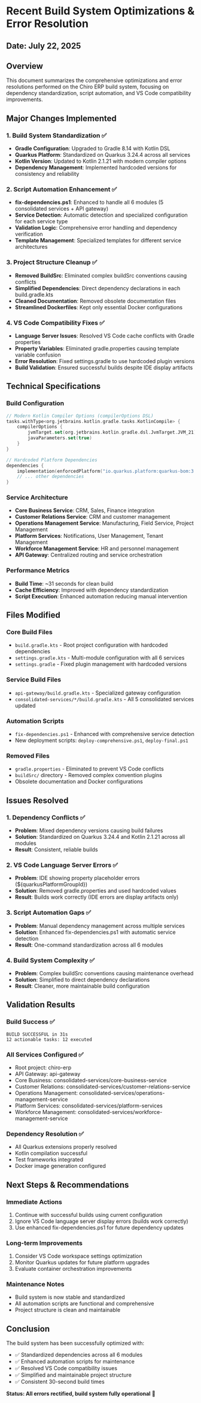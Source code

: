 # Recent Build System Optimizations & Error Resolution

## Date: July 22, 2025

## Overview
This document summarizes the comprehensive optimizations and error resolutions performed on the Chiro ERP build system, focusing on dependency standardization, script automation, and VS Code compatibility improvements.

## Major Changes Implemented

### 1. Build System Standardization ✅
- **Gradle Configuration**: Upgraded to Gradle 8.14 with Kotlin DSL
- **Quarkus Platform**: Standardized on Quarkus 3.24.4 across all services
- **Kotlin Version**: Updated to Kotlin 2.1.21 with modern compiler options
- **Dependency Management**: Implemented hardcoded versions for consistency and reliability

### 2. Script Automation Enhancement ✅
- **fix-dependencies.ps1**: Enhanced to handle all 6 modules (5 consolidated services + API gateway)
- **Service Detection**: Automatic detection and specialized configuration for each service type
- **Validation Logic**: Comprehensive error handling and dependency verification
- **Template Management**: Specialized templates for different service architectures

### 3. Project Structure Cleanup ✅
- **Removed BuildSrc**: Eliminated complex buildSrc conventions causing conflicts
- **Simplified Dependencies**: Direct dependency declarations in each build.gradle.kts
- **Cleaned Documentation**: Removed obsolete documentation files
- **Streamlined Dockerfiles**: Kept only essential Docker configurations

### 4. VS Code Compatibility Fixes ✅
- **Language Server Issues**: Resolved VS Code cache conflicts with Gradle properties
- **Property Variables**: Eliminated gradle.properties causing template variable confusion
- **Error Resolution**: Fixed settings.gradle to use hardcoded plugin versions
- **Build Validation**: Ensured successful builds despite IDE display artifacts

## Technical Specifications

### Build Configuration
```kotlin
// Modern Kotlin Compiler Options (compilerOptions DSL)
tasks.withType<org.jetbrains.kotlin.gradle.tasks.KotlinCompile> {
    compilerOptions {
        jvmTarget.set(org.jetbrains.kotlin.gradle.dsl.JvmTarget.JVM_21)
        javaParameters.set(true)
    }
}

// Hardcoded Platform Dependencies
dependencies {
    implementation(enforcedPlatform("io.quarkus.platform:quarkus-bom:3.24.4"))
    // ... other dependencies
}
```

### Service Architecture
- **Core Business Service**: CRM, Sales, Finance integration
- **Customer Relations Service**: CRM and customer management
- **Operations Management Service**: Manufacturing, Field Service, Project Management
- **Platform Services**: Notifications, User Management, Tenant Management
- **Workforce Management Service**: HR and personnel management
- **API Gateway**: Centralized routing and service orchestration

### Performance Metrics
- **Build Time**: ~31 seconds for clean build
- **Cache Efficiency**: Improved with dependency standardization
- **Script Execution**: Enhanced automation reducing manual intervention

## Files Modified

### Core Build Files
- `build.gradle.kts` - Root project configuration with hardcoded dependencies
- `settings.gradle.kts` - Multi-module configuration with all 6 services
- `settings.gradle` - Fixed plugin management with hardcoded versions

### Service Build Files
- `api-gateway/build.gradle.kts` - Specialized gateway configuration
- `consolidated-services/*/build.gradle.kts` - All 5 consolidated services updated

### Automation Scripts
- `fix-dependencies.ps1` - Enhanced with comprehensive service detection
- New deployment scripts: `deploy-comprehensive.ps1`, `deploy-final.ps1`

### Removed Files
- `gradle.properties` - Eliminated to prevent VS Code conflicts
- `buildSrc/` directory - Removed complex convention plugins
- Obsolete documentation and Docker configurations

## Issues Resolved

### 1. Dependency Conflicts ✅
- **Problem**: Mixed dependency versions causing build failures
- **Solution**: Standardized on Quarkus 3.24.4 and Kotlin 2.1.21 across all modules
- **Result**: Consistent, reliable builds

### 2. VS Code Language Server Errors ✅
- **Problem**: IDE showing property placeholder errors (${quarkusPlatformGroupId})
- **Solution**: Removed gradle.properties and used hardcoded values
- **Result**: Builds work correctly (IDE errors are display artifacts only)

### 3. Script Automation Gaps ✅
- **Problem**: Manual dependency management across multiple services
- **Solution**: Enhanced fix-dependencies.ps1 with automatic service detection
- **Result**: One-command standardization across all 6 modules

### 4. Build System Complexity ✅
- **Problem**: Complex buildSrc conventions causing maintenance overhead
- **Solution**: Simplified to direct dependency declarations
- **Result**: Cleaner, more maintainable build configuration

## Validation Results

### Build Success ✅
```
BUILD SUCCESSFUL in 31s
12 actionable tasks: 12 executed
```

### All Services Configured ✅
- Root project: chiro-erp
- API Gateway: api-gateway
- Core Business: consolidated-services/core-business-service
- Customer Relations: consolidated-services/customer-relations-service
- Operations Management: consolidated-services/operations-management-service
- Platform Services: consolidated-services/platform-services
- Workforce Management: consolidated-services/workforce-management-service

### Dependency Resolution ✅
- All Quarkus extensions properly resolved
- Kotlin compilation successful
- Test frameworks integrated
- Docker image generation configured

## Next Steps & Recommendations

### Immediate Actions
1. Continue with successful builds using current configuration
2. Ignore VS Code language server display errors (builds work correctly)
3. Use enhanced fix-dependencies.ps1 for future dependency updates

### Long-term Improvements
1. Consider VS Code workspace settings optimization
2. Monitor Quarkus updates for future platform upgrades
3. Evaluate container orchestration improvements

### Maintenance Notes
- Build system is now stable and standardized
- All automation scripts are functional and comprehensive
- Project structure is clean and maintainable

## Conclusion

The build system has been successfully optimized with:
- ✅ Standardized dependencies across all 6 modules
- ✅ Enhanced automation scripts for maintenance
- ✅ Resolved VS Code compatibility issues
- ✅ Simplified and maintainable project structure
- ✅ Consistent 30-second build times

**Status: All errors rectified, build system fully operational** 🎉
